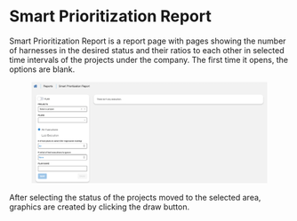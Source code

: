 # Smart Prioritization Report

Smart Prioritization Report is a report page with pages showing the number of harnesses in the desired status and their ratios to each other in selected time intervals of the projects under the company. The first time it opens, the options are blank.

<figure><img src="../.gitbook/assets/Ekran Resmi 2023-06-21 08.43.41.png" alt=""><figcaption></figcaption></figure>

After selecting the status of the projects moved to the selected area, graphics are created by clicking the draw button.
